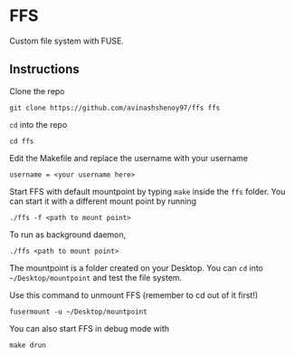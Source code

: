 # FFS

Custom file system with FUSE.

## Instructions

Clone the repo

    git clone https://github.com/avinashshenoy97/ffs ffs

`cd` into the repo

    cd ffs

Edit the Makefile and replace the username with your username

    username = <your username here>

Start FFS with default mountpoint by typing `make` inside the `ffs` folder. You can start it with a different mount point by running

    ./ffs -f <path to mount point>

To run as background daemon,

    ./ffs <path to mount point>

The mountpoint is a folder created on your Desktop. You can `cd` into `~/Desktop/mountpoint` and test the file system.

Use this command to unmount FFS (remember to cd out of it first!)

    fusermount -u ~/Desktop/mountpoint


You can also start FFS in debug mode with

    make drun